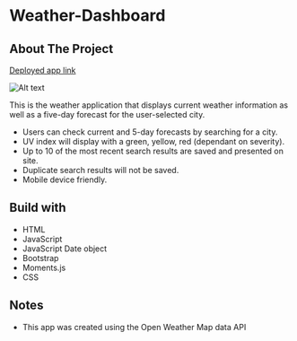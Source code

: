 <h1>Weather-Dashboard</h1>

<h2>About The Project</h2>

<a href=https://smolyakova30.github.io/weather-dashboard> Deployed app link</a>


![Alt text](./images/screenshot.JPG?raw=true "Optional Title")

This is the weather application that displays current weather information as well as a five-day forecast for the user-selected city.

- Users can check current and 5-day forecasts by searching for a city.
- UV index will display with a green, yellow, red (dependant on severity).
- Up to 10 of the most recent search results are saved and presented on site.
- Duplicate search results will not be saved.
- Mobile device friendly.

<h2>Build with</h2>

- HTML
- JavaScript
- JavaScript Date object
- Bootstrap
- Moments.js
- CSS

<h2>Notes</h2>

- This app was created using the Open Weather Map data API





